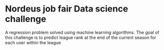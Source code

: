 # Nordeus job fair Data science challenge
A regression problem solved using machine learning algorithms. The goal of this challenge is to predict league rank at the
end of the current season for each user within the league
